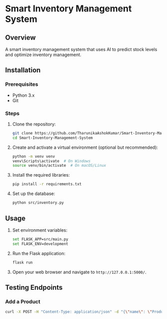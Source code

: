 # Smart Inventory Management System

## Overview
A smart inventory management system that uses AI to predict stock levels and optimize inventory management.

## Installation

### Prerequisites
- Python 3.x
- Git

### Steps
1. Clone the repository:
    ```sh
    git clone https://github.com/TharunikaAshokKumar/Smart-Inventory-Management-System.git
    cd Smart-Inventory-Management-System
    ```

2. Create and activate a virtual environment (optional but recommended):
    ```sh
    python -m venv venv
    venv\Scripts\activate  # On Windows
    source venv/bin/activate  # On macOS/Linux
    ```

3. Install the required libraries:
    ```sh
    pip install -r requirements.txt
    ```

4. Set up the database:
    ```sh
    python src/inventory.py
    ```

## Usage

1. Set environment variables:
    ```sh
    set FLASK_APP=src/main.py
    set FLASK_ENV=development
    ```

2. Run the Flask application:
    ```sh
    flask run
    ```

3. Open your web browser and navigate to `http://127.0.0.1:5000/`.

## Testing Endpoints

### Add a Product
```sh
curl -X POST -H "Content-Type: application/json" -d "{\"name\": \"Product A\", \"category\": \"Category 1\", \"stock\": 100, \"reorder\": 50}" http://127.0.0.1:5000/add_product

